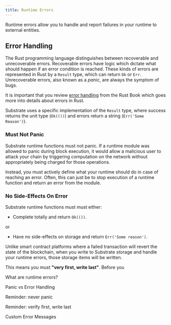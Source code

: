```yaml
---
title: Runtime Errors
---
```


Runtime errors allow you to handle and report failures in your runtime to external entities.

## Error Handling

The Rust programming language distinguishes between recoverable and unrecoverable errors. Recoverable errors have logic which dictate what should happen if an error condition is reached. These kinds of errors are represented in Rust by a `Result` type, which can return `Ok` or `Err`. Unrecoverable errors, also known as a _panic_, are always the symptom of bugs.

It is important that you review [error handling](https://doc.rust-lang.org/book/ch09-00-error-handling.html) from the Rust Book which goes more into details about errors in Rust.

Substrate uses a specific implementation of the `Result` type, where success returns the unit type (`Ok(())`) and errors return a string (`Err('Some Reason')`).

### Must Not Panic

Substrate runtime functions must not panic. If a runtime module was allowed to panic during block execution, it would allow a malicious user to attack your chain by triggering computation on the network without appropriately being charged for those operations.

Instead, you must actively define what your runtime should do in case of reaching an error. Often, this can just be to stop execution of a runtime function and return an error from the module.

### No Side-Effects On Error

Substrate runtime functions must must either:

- Complete totally and return `Ok(())`.

or

- Have no side-effects on storage and return `Err('Some reason')`.

Unlike smart contract platforms where a failed transaction will revert the state of the blockchain, when you write to Substrate storage and handle your runtime errors, those storage items will be written.

This means you must **"very first, write last"**. Before you

What are runtime errors?

Panic vs Error Handling

Reminder: never panic

Reminder: verify first, write last

Custom Error Messages
